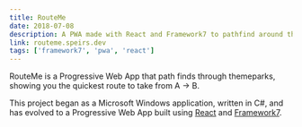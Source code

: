 ```yaml
---
title: RouteMe
date: 2018-07-08
description: A PWA made with React and Framework7 to pathfind around themeparks
link: routeme.speirs.dev
tags: ['framework7', 'pwa', 'react']
---
```

RouteMe is a Progressive Web App that path finds through themeparks, showing you the quickest route to take from A → B.

This project began as a Microsoft Windows application, written in C#, and has evolved to a Progressive Web App built using [React](https://create-react-app.dev) and [Framework7](https://framework7.io).
